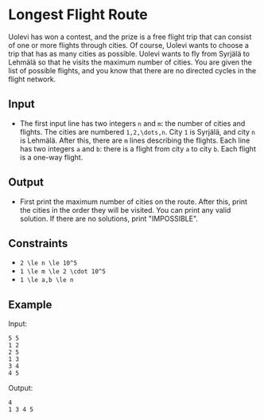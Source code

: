 # Longest Flight Route 

Uolevi has won a contest, and the prize is a free flight trip that can consist of one or more flights through cities. Of course, Uolevi wants to choose a trip that has as many cities as possible.
Uolevi wants to fly from Syrjälä to Lehmälä so that he visits the maximum number of cities. You are given the list of possible flights, and you know that there are no directed cycles in the flight network.
## Input
- The first input line has two integers ```n``` and ```m```: the number of cities and flights. The cities are numbered ```1,2,\dots,n```. City ```1``` is Syrjälä, and city ```n``` is Lehmälä.
After this, there are ```m``` lines describing the flights. Each line has two integers ```a``` and ```b```: there is a flight from city ```a``` to city ```b```. Each flight is a one-way flight.
## Output
- First print the maximum number of cities on the route. After this, print the cities in the order they will be visited. You can print any valid solution.
If there are no solutions, print "IMPOSSIBLE".
## Constraints

- ```2 \le n \le 10^5```
- ```1 \le m \le 2 \cdot 10^5```
- ```1 \le a,b \le n```

## Example
Input:
```
5 5
1 2
2 5
1 3
3 4
4 5
```

Output:
```
4
1 3 4 5
```
